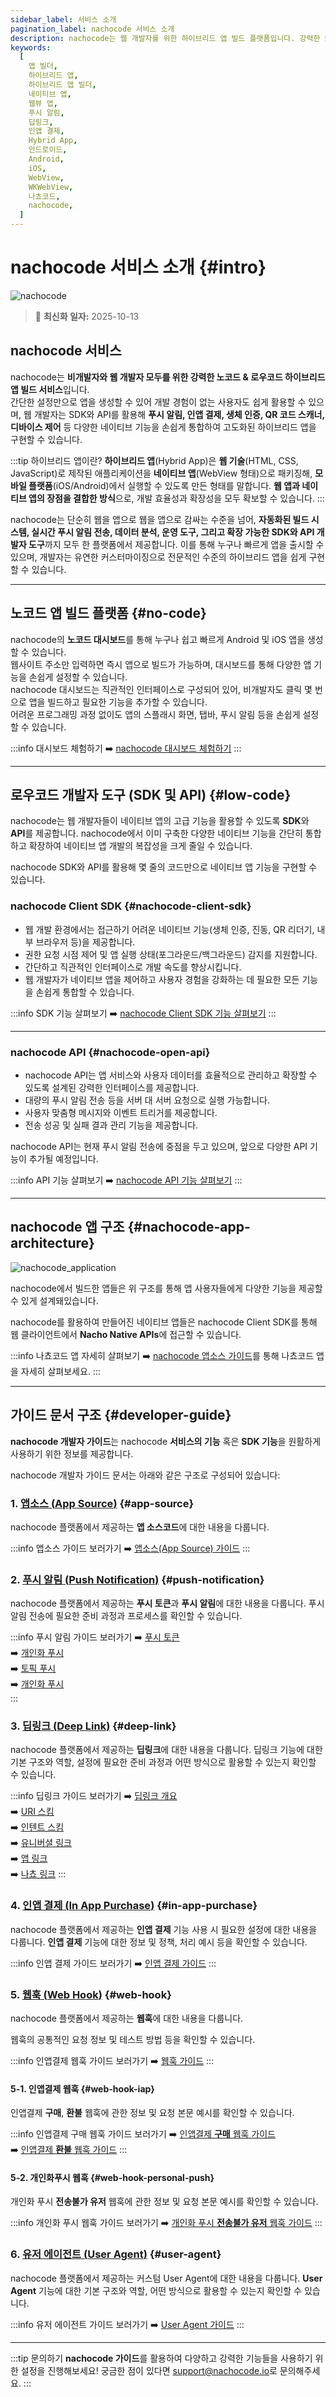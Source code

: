 ```yaml
---
sidebar_label: 서비스 소개
pagination_label: nachocode 서비스 소개
description: nachocode는 웹 개발자를 위한 하이브리드 앱 빌드 플랫폼입니다. 강력한 SDK와 API 개발자 도구를 통해 푸시 알림, 인앱 결제, 생체 인증, QR 코드 스캐너, 디바이스 제어 등 고급 네이티브 기능을 손쉽게 구현하여, 혁신적인 하이브리드 앱 개발을 실현할 수 있습니다. nachocode 개발자 가이드에서 각 기능을 원활히 사용하기 위한 설정과 사용법을 확인하세요.
keywords:
  [
    앱 빌더,
    하이브리드 앱,
    하이브리드 앱 빌더,
    네이티브 앱,
    웹뷰 앱,
    푸시 알림,
    딥링크,
    인앱 결제,
    Hybrid App,
    안드로이드,
    Android,
    iOS,
    WebView,
    WKWebView,
    나쵸코드,
    nachocode,
  ]
---
```


# nachocode 서비스 소개 {#intro}

![nachocode](/img/docs/nachocode.png)

> 🔔 **최신화 일자:** 2025-10-13

<!-- 2025-10-13 개인화푸시 unavailable users 웹훅 추가에 따른 내용 신규 생성 -->

## nachocode 서비스

nachocode는 **비개발자와 웹 개발자 모두를 위한 강력한 노코드 & 로우코드 하이브리드 앱 빌드 서비스**입니다.  
간단한 설정만으로 앱을 생성할 수 있어 개발 경험이 없는 사용자도 쉽게 활용할 수 있으며, 웹 개발자는 SDK와 API를 활용해 **푸시 알림, 인앱 결제, 생체 인증, QR 코드 스캐너, 디바이스 제어** 등 다양한 네이티브 기능을 손쉽게 통합하여 고도화된 하이브리드 앱을 구현할 수 있습니다.

:::tip 하이브리드 앱이란?
**하이브리드 앱**(Hybrid App)은 **웹 기술**(HTML, CSS, JavaScript)로 제작된 애플리케이션을 **네이티브 앱**(WebView 형태)으로 패키징해, **모바일 플랫폼**(iOS/Android)에서 실행할 수 있도록 만든 형태를 말합니다. **웹 앱과 네이티브 앱의 장점을 결합한 방식**으로, 개발 효율성과 확장성을 모두 확보할 수 있습니다.
:::

nachocode는 단순히 웹을 앱으로 웹을 앱으로 감싸는 수준을 넘어, **자동화된 빌드 시스템, 실시간 푸시 알림 전송, 데이터 분석, 운영 도구, 그리고 확장 가능한 SDK와 API 개발자 도구**까지 모두 한 플랫폼에서 제공합니다. 이를 통해 누구나 빠르게 앱을 출시할 수 있으며, 개발자는 유연한 커스터마이징으로 전문적인 수준의 하이브리드 앱을 쉽게 구현할 수 있습니다.

---

## 노코드 앱 빌드 플랫폼 {#no-code}

nachocode의 **노코드 대시보드**를 통해 누구나 쉽고 빠르게 Android 및 iOS 앱을 생성할 수 있습니다.  
웹사이트 주소만 입력하면 즉시 앱으로 빌드가 가능하며, 대시보드를 통해 다양한 앱 기능을 손쉽게 설정할 수 있습니다.  
nachocode 대시보드는 직관적인 인터페이스로 구성되어 있어, 비개발자도 클릭 몇 번으로 앱을 빌드하고 필요한 기능을 추가할 수 있습니다.  
어려운 프로그래밍 과정 없이도 앱의 스플래시 화면, 탭바, 푸시 알림 등을 손쉽게 설정할 수 있습니다.

:::info 대시보드 체험하기
➡️ [nachocode 대시보드 체험하기](https://nachocode.io/?utm_source=docs&utm_medium=documentation&utm_campaign=devguide)
:::

---

## 로우코드 개발자 도구 (SDK 및 API) {#low-code}

nachocode는 웹 개발자들이 네이티브 앱의 고급 기능을 활용할 수 있도록 **SDK**와 **API**를 제공합니다. nachocode에서 이미 구축한 다양한 네이티브 기능을 간단히 통합하고 확장하여 네이티브 앱 개발의 복잡성을 크게 줄일 수 있습니다.

nachocode SDK와 API를 활용해 몇 줄의 코드만으로 네이티브 앱 기능을 구현할 수 있습니다.

### **nachocode Client SDK** {#nachocode-client-sdk}

- 웹 개발 환경에서는 접근하기 어려운 네이티브 기능(생체 인증, 진동, QR 리더기, 내부 브라우저 등)을 제공합니다.
- 권한 요청 시점 제어 및 앱 실행 상태(포그라운드/백그라운드) 감지를 지원합니다.
- 간단하고 직관적인 인터페이스로 개발 속도를 향상시킵니다.
- 웹 개발자가 네이티브 앱을 제어하고 사용자 경험을 강화하는 데 필요한 모든 기능을 손쉽게 통합할 수 있습니다.

:::info SDK 기능 살펴보기
➡️ [nachocode Client SDK 기능 살펴보기](/docs/sdk/intro)
:::

---

### **nachocode API** {#nachocode-open-api}

- nachocode API는 앱 서비스와 사용자 데이터를 효율적으로 관리하고 확장할 수 있도록 설계된 강력한 인터페이스를 제공합니다.
- 대량의 푸시 알림 전송 등을 서버 대 서버 요청으로 실행 가능합니다.
- 사용자 맞춤형 메시지와 이벤트 트리거를 제공합니다.
- 전송 성공 및 실패 결과 관리 기능을 제공합니다.

nachocode API는 현재 푸시 알림 전송에 중점을 두고 있으며, 앞으로 다양한 API 기능이 추가될 예정입니다.

:::info API 기능 살펴보기
➡️ [nachocode API 기능 살펴보기](/docs/api/intro)
:::

---

## nachocode 앱 구조 {#nachocode-app-architecture}

![nachocode_application](/img/docs/nachocode_app.webp)

nachocode에서 빌드한 앱들은 위 구조를 통해 앱 사용자들에게 다양한 기능을 제공할 수 있게 설계돼있습니다.

nachocode를 활용하여 만들어진 네이티브 앱들은 nachocode Client SDK를 통해 웹 클라이언트에서 **Nacho Native APIs**에 접근할 수 있습니다.

:::info 나쵸코드 앱 자세히 살펴보기
➡️ [nachocode 앱소스 가이드](/docs/guide/app-source)를 통해 나쵸코드 앱을 자세히 살펴보세요.
:::

---

## 가이드 문서 구조 {#developer-guide}

**nachocode 개발자 가이드**는 nachocode **서비스의 기능** 혹은 **SDK 기능**을 원활하게 사용하기 위한 정보를 제공합니다.

nachocode 개발자 가이드 문서는 아래와 같은 구조로 구성되어 있습니다:

### 1. [**앱소스** (**App Source**)](./app-source) {#app-source}

nachocode 플랫폼에서 제공하는 **앱 소스코드**에 대한 내용을 다룹니다.

:::info 앱소스 가이드 보러가기
➡️ [앱소스(App Source) 가이드](./app-source)
:::

### 2. [**푸시 알림** (**Push Notification**)](./push) {#push-notification}

nachocode 플랫폼에서 제공하는 **푸시 토큰**과 **푸시 알림**에 대한 내용을 다룹니다.
푸시 알림 전송에 필요한 준비 과정과 프로세스를 확인할 수 있습니다.

:::info 푸시 알림 가이드 보러가기
➡️ [푸시 토큰](./push/push-token)  
➡️ [개인화 푸시](./push/personal-push)  
➡️ [토픽 푸시](./push/topic-push)  
➡️ [개인화 푸시](./push/local-push)  
:::

### 3. [**딥링크** (**Deep Link**)](./deep-link) {#deep-link}

nachocode 플랫폼에서 제공하는 **딥링크**에 대한 내용을 다룹니다.
딥링크 기능에 대한 기본 구조와 역할, 설정에 필요한 준비 과정과 어떤 방식으로 활용할 수 있는지 확인할 수 있습니다.

:::info 딥링크 가이드 보러가기
➡️ [딥링크 개요](./deep-link/intro)  
➡️ [URI 스킴](./deep-link/uri-scheme)  
➡️ [인텐트 스킴](./deep-link/intent-scheme)  
➡️ [유니버셜 링크](./deep-link/universal-link)  
➡️ [앱 링크](./deep-link/app-link)  
➡️ [나쵸 링크](./deep-link/nachocode-link)
:::

### 4. [**인앱 결제** (**In App Purchase**)](./iap) {#in-app-purchase}

nachocode 플랫폼에서 제공하는 **인앱 결제** 기능 사용 시 필요한 설정에 대한 내용을 다룹니다.
**인앱 결제** 기능에 대한 정보 및 정책, 처리 예시 등을 확인할 수 있습니다.

:::info 인앱 결제 가이드 보러가기
➡️ [인앱 결제 가이드](./iap)
:::

### 5. [**웹훅** (**Web Hook**)](./webhook/overview) {#web-hook}

nachocode 플랫폼에서 제공하는 **웹훅**에 대한 내용을 다룹니다.

웹훅의 공통적인 요청 정보 및 테스트 방법 등을 확인할 수 있습니다.

:::info 인앱결제 웹훅 가이드 보러가기
➡️ [웹훅 가이드](./webhook/overview)
:::

#### 5-1. 인앱결제 웹훅 {#web-hook-iap}

인앱결제 **구매**, **환불** 웹훅에 관한 정보 및 요청 본문 예시를 확인할 수 있습니다.

:::info 인앱결제 구매 웹훅 가이드 보러가기
➡️ [인앱결제 **구매** 웹훅 가이드](./webhook/iap/purchase)  
➡️ [인앱결제 **환불** 웹훅 가이드](./webhook/iap/refund)
:::

#### 5-2. 개인화푸시 웹훅 {#web-hook-personal-push}

개인화 푸시 **전송불가 유저** 웹훅에 관한 정보 및 요청 본문 예시를 확인할 수 있습니다.

:::info 개인화 푸시 웹훅 가이드 보러가기
➡️ [개인화 푸시 **전송불가 유저** 웹훅 가이드](./webhook/personal-push/unavailable-users.md)
:::

### 6. [**유저 에이전트** (**User Agent**)](./user-agent) {#user-agent}

nachocode 플랫폼에서 제공하는 커스텀 User Agent에 대한 내용을 다룹니다.
**User Agent** 기능에 대한 기본 구조와 역할, 어떤 방식으로 활용할 수 있는지 확인할 수 있습니다.

:::info 유저 에이전트 가이드 보러가기
➡️ [User Agent 가이드](./user-agent/user-agent-definition)
:::

---

:::tip 문의하기
**nachocode 가이드**를 활용하여 다양하고 강력한 기능들을 사용하기 위한 설정을 진행해보세요!
궁금한 점이 있다면 [support@nachocode.io](mailto:support@nachocode.io)로 문의해주세요.
:::
